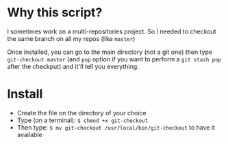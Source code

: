 # Why this script?
I sometimes work on a multi-repositories project. So I needed to checkout the same branch on all my repos (like `master`)

Once installed, you can go to the main directory (not a git one) then type `git-checkout master` (and `pop` option if you want to perform a `git stash pop` after the checkput) and it'll tell you everything.


# Install

* Create the file on the directory of your choice
* Type (on a terminal): `$ chmod +x git-checkout`
* Then type: `$ mv git-checkout /usr/local/bin/git-checkout` to have it available

